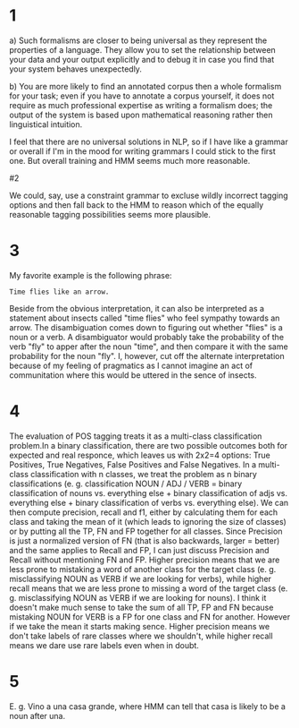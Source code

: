 # 1

a) Such formalisms are closer to being universal as they represent the properties of a language. They allow you to set the relationship between your data and your output explicitly and to debug it in case you find that your system behaves unexpectedly.

b) You are more likely to find an annotated corpus then a whole formalism for your task; even if you have to annotate a corpus yourself, it does not require as much professional expertise as writing a formalism does; the output of the system is based upon mathematical reasoning rather then linguistical intuition. 

I feel that there are no universal solutions in NLP, so if I have like a grammar or overall if I'm in the mood for writing grammars I could stick to the first one. But overall training and HMM seems much more reasonable.

#2

We could, say, use a constraint grammar to excluse wildly incorrect tagging options and then fall back to the HMM to reason which of the equally reasonable tagging possibilities seems more plausible.

# 3

My favorite example is the following phrase:

```
Time flies like an arrow.
```

Beside from the obvious interpretation, it can also be interpreted as a statement about insects called "time flies" who feel sympathy towards an arrow. The disambiguation comes down to figuring out whether "flies" is a noun or a verb.
A disambiguator would probably take the probability of the verb "fly" to apper after the noun "time", and then compare it with the same probability for the noun "fly". 
I, however, cut off the alternate interpretation because of my feeling of pragmatics as I cannot imagine an act of communitation where this would be uttered in the sence of insects.

# 4

The evaluation of POS tagging treats it as a multi-class classification problem.In a binary classification, there are two possible outcomes both for expected and real responce, which leaves us with 2x2=4 options: True Positives, True Negatives, False Positives and False Negatives.
In a multi-class classification with n classes, we treat the problem as n binary classifications (e. g. classification NOUN / ADJ / VERB = binary classification of nouns vs. everything else + binary classification of adjs vs. everything else + binary classification of verbs vs. everything else).
We can then compute precision, recall and f1, either by calculating them for each class and taking the mean of it (which leads to ignoring the size of classes) or by putting all the TP, FN and FP together for all classes.
Since Precision is just a normalized version of FN (that is also backwards, larger = better) and the same applies to Recall and FP, I can just discuss Precision and Recall without mentioning FN and FP.
Higher precision means that we are less prone to mistaking a word of another class for the target class (e. g. misclassifying NOUN as VERB if we are looking for verbs), while higher recall means that we are less prone to missing a word of the target class (e. g. misclassifying NOUN as VERB if we are looking for nouns).
I think it doesn't make much sense to take the sum of all TP, FP and FN because mistaking NOUN for VERB is a FP for one class and FN for another. However if we take the mean it starts making sence. Higher precision means we don't take labels of rare classes where we shouldn't, while higher recall means we dare use rare labels even when in doubt.

# 5

E. g. Vino a una casa grande, where HMM can tell that casa is likely to be a noun after una.

